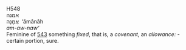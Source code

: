 <body>
  <p>H548<br>  אמנה  <br> אֲמָנָה  ‎  ‘ămânâh  <br><i>am-aw-naw‘ </i><br>Feminine of <a href="h0543.htm">543</a>  something <i>fixed</i>, that is, a <i>covenant</i>, an <i>allowance: - </i>certain portion, sure.<br></p>
 </body>